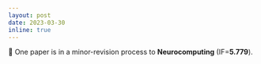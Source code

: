 ```yaml
---
layout: post
date: 2023-03-30
inline: true
---
```


📝 One paper is in a minor-revision process to <b>Neurocomputing</b> (IF=<b>5.779</b>).
